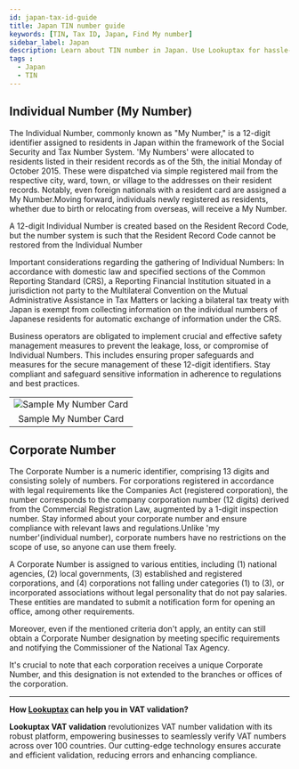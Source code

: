 ```yaml
---
id: japan-tax-id-guide
title: Japan TIN number guide
keywords: [TIN, Tax ID, Japan, Find My number]
sidebar_label: Japan
description: Learn about TIN number in Japan. Use Lookuptax for hassle-free tax id validation in Japan and other 100+ countries
tags : 
  - Japan
  - TIN
---
```


## Individual Number (My Number)

The Individual Number, commonly known as "My Number," is a 12-digit identifier assigned to residents in Japan within the framework of the Social Security and Tax Number System. 'My Numbers' were allocated to residents listed in their resident records as of the 5th, the initial Monday of October 2015. These were dispatched via simple registered mail from the respective city, ward, town, or village to the addresses on their resident records. Notably, even foreign nationals with a resident card are assigned a My Number.Moving forward, individuals newly registered as residents, whether due to birth or relocating from overseas, will receive a My Number.

A 12-digit Individual Number is created based on the Resident Record Code, but the number system is such that the Resident Record Code cannot be restored from the Individual Number

Important considerations regarding the gathering of Individual Numbers:
In accordance with domestic law and specified sections of the Common Reporting Standard (CRS), a Reporting Financial Institution situated in a jurisdiction not party to the Multilateral Convention on the Mutual Administrative Assistance in Tax Matters or lacking a bilateral tax treaty with Japan is exempt from collecting information on the individual numbers of Japanese residents for automatic exchange of information under the CRS.

Business operators are obligated to implement crucial and effective safety management measures to prevent the leakage, loss, or compromise of Individual Numbers. This includes ensuring proper safeguards and measures for the secure management of these 12-digit identifiers. Stay compliant and safeguard sensitive information in adherence to regulations and best practices.

<table align="center" border="0px" border-color="#dedede"><tr><td>
  <img src="/docs/img/taxid/my-number-card.PNG" alt="Sample My Number Card"/>
  </td></tr>
  <tr><td align="center">Sample My Number Card</td></tr>
</table>


## Corporate Number

The Corporate Number is a numeric identifier, comprising 13 digits and consisting solely of numbers. For corporations registered in accordance with legal requirements like the Companies Act (registered corporation), the number corresponds to the company corporation number (12 digits) derived from the Commercial Registration Law, augmented by a 1-digit inspection number. Stay informed about your corporate number and ensure compliance with relevant laws and regulations.Unlike 'my number'(individual number), corporate numbers have no restrictions on the scope of use, so anyone can use them freely.

A Corporate Number is assigned to various entities, including (1) national agencies, (2) local governments, (3) established and registered corporations, and (4) corporations not falling under categories (1) to (3), or incorporated associations without legal personality that do not pay salaries. These entities are mandated to submit a notification form for opening an office, among other requirements.

Moreover, even if the mentioned criteria don't apply, an entity can still obtain a Corporate Number designation by meeting specific requirements and notifying the Commissioner of the National Tax Agency.

It's crucial to note that each corporation receives a unique Corporate Number, and this designation is not extended to the branches or offices of the corporation. 


----
**How [Lookuptax](https://lookuptax.com/) can help you in VAT validation?**

**Lookuptax VAT validation** revolutionizes VAT number validation with its robust platform, empowering businesses to seamlessly verify VAT numbers across over 100 countries. Our cutting-edge technology ensures accurate and efficient validation, reducing errors and enhancing compliance.
